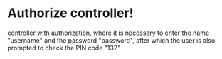 # Authorize controller!

controller with authorization, where it is necessary to enter the name "username" and the password "password", after which the user is also prompted to check the PIN code "132"
